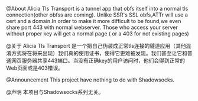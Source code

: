 @About
Alicia Tls Transport is a tunnel app that obfs itself into a normal tls connection(other obfss are coming).
Unlike SSR's SSL obfs,ATTr will use a cert and a domain.In order to make it more difficult to be found,we even share port 443 with normal webserver. Those who access your server without proper key will get a normal page ( or a 403 for not existing pages)

@关于
Alicia Tls Transport 是一个把自己伪装成正常tls连接的隧道应用（其他混淆方式将在将来出现）我们真的使用证书，使得它更难被发现。我们甚至让它和普通网页服务器共享443端口。当没有正确key的用户访问时，他们会得到正常的Web页面或是403错误。

@Announcement
This project have nothing to do with Shadowsocks.

@声明
本项目与Shadowsocks系列无关。
